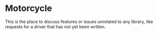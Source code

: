 # Motorcycle

This is the place to discuss features or issues unrelated to any library, 
like requests for a driver that has not yet been written.
